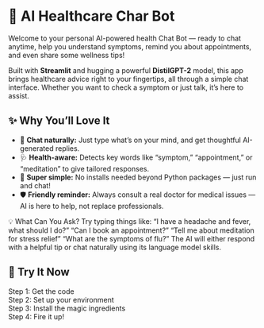 # 🤖 AI Healthcare Char Bot

Welcome to your personal AI-powered health Chat Bot — ready to chat anytime, help you understand symptoms, remind you about appointments, and even share some wellness tips!

Built with **Streamlit** and hugging a powerful **DistilGPT-2** model, this app brings healthcare advice right to your fingertips, all through a simple chat interface. Whether you want to check a symptom or just talk, it’s here to assist.

## ✨ Why You’ll Love It

- 💬 **Chat naturally:** Just type what’s on your mind, and get thoughtful AI-generated replies.
- 🩺 **Health-aware:** Detects key words like “symptom,” “appointment,” or “meditation” to give tailored responses.
- 🚀 **Super simple:** No installs needed beyond Python packages — just run and chat!
- 🛡️ **Friendly reminder:** Always consult a real doctor for medical issues — AI is here to help, not replace professionals.


💡 What Can You Ask?
Try typing things like:
“I have a headache and fever, what should I do?”
“Can I book an appointment?”
“Tell me about meditation for stress relief”
“What are the symptoms of flu?”
The AI will either respond with a helpful tip or chat naturally using its language model skills.

## 🎉 Try It Now

  Step 1: Get the code <br>
  Step 2: Set up your environment <br>
  Step 3: Install the magic ingredients <br>
   Step 4: Fire it up! <br>